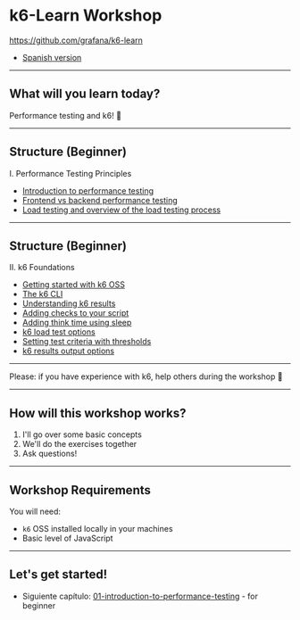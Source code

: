# k6-Learn Workshop

https://github.com/grafana/k6-learn

  - [Spanish version](?p=esp/intro)

---

## What will you learn today?

Performance testing and k6! 💜

---

## Structure (Beginner)

I. Performance Testing Principles
  - [Introduction to performance testing](?p=01-introduction-to-performance-testing)
  - [Frontend vs backend performance testing](?p=02-frontend-vs-backend-performance-testing)
  - [Load testing and overview of the load testing process](?p=03-load-testing)

---

## Structure (Beginner)

II. k6 Foundations
  - [Getting started with k6 OSS](?p=04-getting-started-with-k6-oss)
  - [The k6 CLI](?p=05-the-k6-cli)
  - [Understanding k6 results](?p=06-understanding-k6-results)
  - [Adding checks to your script](?p=07-adding-checks-to-your-script)
  - [Adding think time using sleep](?p=08-adding-think-time)
  - [k6 load test options](?p=09-load-test-options)
  - [Setting test criteria with thresholds](?p=10-setting-test-criteria-with-thresholds)
  - [k6 results output options](?p=11-k6-results-output-options)

---

Please: if you have experience with k6, help others during the workshop 🙏

---

## How will this workshop works?

1. I'll go over some basic concepts
2. We'll do the exercises together
3. Ask questions!

---

## Workshop Requirements

You will need:

- `k6` OSS installed locally in your machines
- Basic level of JavaScript

---

## Let's get started!

- Siguiente capítulo: [01-introduction-to-performance-testing](?p=01-introduction-to-performance-testing) - for beginner
